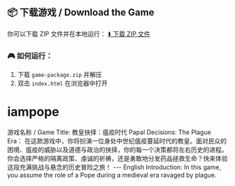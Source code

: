## 📦 下载游戏 / Download the Game

你可以下载 ZIP 文件并在本地运行：
[⬇️ 下载 ZIP 文件](https://github.com/mrfeixiang/iampope/raw/main/game-package.zip)

### 🎮 如何运行：
1. 下载 `game-package.zip` 并解压
2. 双击 `index.html` 在浏览器中打开

# iampope
游戏名称 / Game Title:  教皇抉择：瘟疫时代 Papal Decisions: The Plague Era： 在这款游戏中，你将扮演一位身处中世纪瘟疫蔓延时代的教皇。面对民众的困境、瘟疫的威胁以及道德与政治的抉择，你的每一个决策都将左右历史的进程。你会选择严格的隔离政策、虔诚的祈祷，还是勇敢地分发药品拯救生命？快来体验这段充满挑战与悬念的历史冒险之旅！  ---  English Introduction:   In this game, you assume the role of a Pope during a medieval era ravaged by plague. 
